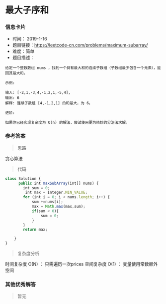 # 最大子序和

### 信息卡片

- 时间： 2019-1-16
- 题目链接：https://leetcode-cn.com/problems/maximum-subarray/
- 难度：简单
- 题目描述：

```
给定一个整数数组 nums ，找到一个具有最大和的连续子数组（子数组最少包含一个元素），返回其最大和。

示例:

输入: [-2,1,-3,4,-1,2,1,-5,4],
输出: 6
解释: 连续子数组 [4,-1,2,1] 的和最大，为 6。

进阶:

如果你已经实现复杂度为 O(n) 的解法，尝试使用更为精妙的分治法求解。

```



### 参考答案

> 思路

贪心算法

> 代码


```js
class Solution {
      public int maxSubArray(int[] nums) {
        int sum = 0;
         int max = Integer.MIN_VALUE;
        for (int i = 0; i < nums.length; i++) {
            sum +=nums[i];
            max = Math.max(max,sum);
            if(sum < 0){
                sum = 0;
            }
        }
        return max;

    }
}
```



> 复杂度分析

时间复杂度 O(N) ： 只需遍历一次prices
 空间复杂度 O(1) ： 变量使用常数额外空间



### 其他优秀解答

> 暂无



